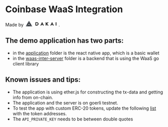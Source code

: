# Coinbase WaaS Integration

Made by [<img src="https://github.com/DakaiGroup/coinbase-waas-integration/raw/main/dakai-logo.png" height="18" />](https://www.dakai.io/).

## The demo application has two parts:

- in the [application](/application/) folder is the react native app, which is a basic wallet
- in the [waas-inter-server](/waas-inter-server/) folder is a backend that is using the WaaS go client library

## Known issues and tips:

- The application is using ether.js for constructing the tx-data and getting info from on-chain.
- The application and the server is on goerli testnet.
- To test the app with custom ERC-20 tokens, update the following [list](https://github.com/DakaiGroup/coinbase-waas-integration/blob/fe3d856a637fea716d979b9d866a75f6067dfab9/application/src/constants/index.ts#L73) with the token addresses.
- The `API_PRIVATE_KEY` needs to be between double quotes